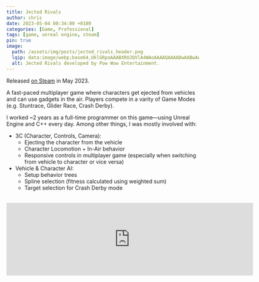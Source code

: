 ```yaml
---
title: Jected Rivals
author: chris
date: 2023-05-04 00:34:00 +0100
categories: [Game, Professional]
tags: [game, unreal engine, steam]
pin: true
image:
  path: /assets/img/posts/jected_rivals_header.png
  lqip: data:image/webp;base64,UklGRpoAAABXRUJQVlA4WAoAAAAQAAAADwAABwAAQUxQSDIAAAARL0AmbZurmr57yyIiqE8oiG0bejIYEQTgqiDA9vqnsUSI6H+oAERp2HZ65qP/VIAWAFZQOCBCAAAA8AEAnQEqEAAIAAVAfCWkAALp8sF8rgRgAP7o9FDvMCkMde9PK7euH5M1m6VWoDXf2FkP3BqV0ZYbO6NA/VFIAAAA
  alt: Jected Rivals developed by Pow Wow Entertainment.
---
```


Released [on Steam](https://store.steampowered.com/app/1366850/Jected__Rivals/) in May 2023.

A fast-paced multiplayer game where characters get ejected from vehicles and can use gadgets in the air.
Players compete in a varity of Game Modes (e.g. Stuntrace, Glider Race, Crash Derby).

I worked ~2 years as a full-time programmer on this game—using Unreal Engine and C++ every day.
Among other things, I was mostly involved with:
- 3C (Character, Controls, Camera):
    - Ejecting the character from the vehicle
    - Character Locomotion + In-Air behavior
    - Responsive controls in multiplayer game (especially when switching from vehicle to character or vice versa)
- Vehicle & Character AI:
    - Setup behavior trees
    - Spline selection (fitness calculated using weighted sum)
    - Target selection for Crash Derby mode

<br>

<iframe src="https://store.steampowered.com/widget/1366850/" frameborder="0" width="646" height="190"></iframe>